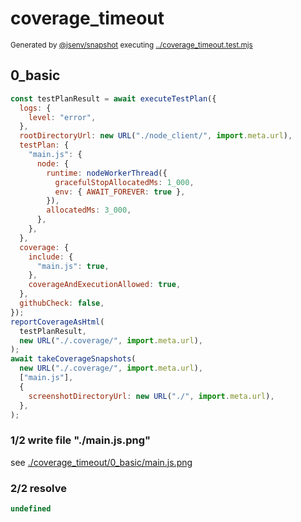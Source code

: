 # coverage_timeout

<sub>
  Generated by <a href="https://github.com/jsenv/core/tree/main/packages/independent/snapshot">@jsenv/snapshot</a> executing <a href="../coverage_timeout.test.mjs">../coverage_timeout.test.mjs</a>
</sub>

## 0_basic

```js
const testPlanResult = await executeTestPlan({
  logs: {
    level: "error",
  },
  rootDirectoryUrl: new URL("./node_client/", import.meta.url),
  testPlan: {
    "main.js": {
      node: {
        runtime: nodeWorkerThread({
          gracefulStopAllocatedMs: 1_000,
          env: { AWAIT_FOREVER: true },
        }),
        allocatedMs: 3_000,
      },
    },
  },
  coverage: {
    include: {
      "main.js": true,
    },
    coverageAndExecutionAllowed: true,
  },
  githubCheck: false,
});
reportCoverageAsHtml(
  testPlanResult,
  new URL("./.coverage/", import.meta.url),
);
await takeCoverageSnapshots(
  new URL("./.coverage/", import.meta.url),
  ["main.js"],
  {
    screenshotDirectoryUrl: new URL("./", import.meta.url),
  },
);
```

### 1/2 write file "./main.js.png"

see [./coverage_timeout/0_basic/main.js.png](./coverage_timeout/0_basic/main.js.png)

### 2/2 resolve

```js
undefined
```